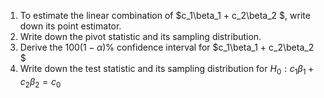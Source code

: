 1. To estimate the linear combination of $c_1\beta_1 + c_2\beta_2 $, write down its point estimator.
2. Write down the pivot statistic and its sampling distribution.
3. Derive the $100(1-\alpha)\%$ confidence interval for $c_1\beta_1 + c_2\beta_2 $
4. Write down the test statistic and its sampling distribution for $H_0: c_1\beta_1 + c_2\beta_2 =c_0$

